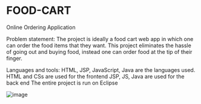 # FOOD-CART
Online Ordering Application

Problem statement:
The project is ideally a food cart web app in which one can order the food items that they want.
This project eliminates the hassle of going out and buying food, instead one can order food at the tip of their finger.

Languages and tools:
HTML,  JSP,  JavaScript,  Java are the languages used.
HTML and CSs are used for the frontend
JSP,  JS,  Java are used for the back end
The entire project is run on Eclipse

![image](https://user-images.githubusercontent.com/117114012/214093609-89c7a92f-7435-4996-9973-83f64633e209.png)





